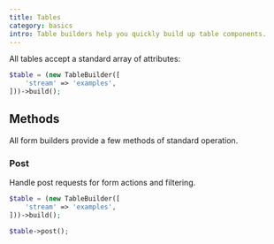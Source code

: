 ```yaml
---
title: Tables
category: basics
intro: Table builders help you quickly build up table components.
---
```


All tables accept a standard array of attributes:
```php
$table = (new TableBuilder([
    'stream' => 'examples',
]))->build();
```

## Methods

All form builders provide a few methods of standard operation.

### Post

Handle post requests for form actions and filtering.

```php
$table = (new TableBuilder([
    'stream' => 'examples',
]))->build();

$table->post();
```
